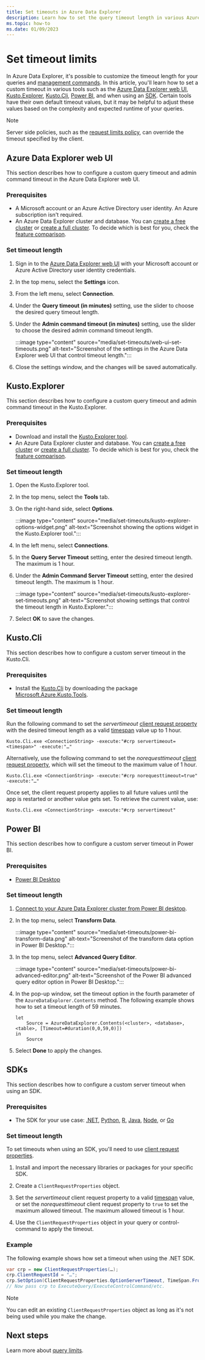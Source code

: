 ```yaml
---
title: Set timeouts in Azure Data Explorer
description: Learn how to set the query timeout length in various Azure Data Explorer tools, such as Kusto.Explorer and the Azure Data Explorer web UI.
ms.topic: how-to
ms.date: 01/09/2023
---
```


# Set timeout limits

In Azure Data Explorer, it's possible to customize the timeout length for your queries and [management commands](kusto/management/index.md). In this article, you'll learn how to set a custom timeout in various tools such as the [Azure Data Explorer web UI](./web-query-data.md), [Kusto.Explorer](kusto/tools/kusto-explorer.md), [Kusto.Cli](./kusto/tools/kusto-cli.md), [Power BI](power-bi-data-connector.md), and when using an [SDK](#sdks). Certain tools have their own default timeout values, but it may be helpful to adjust these values based on the complexity and expected runtime of your queries.

> [!NOTE]
> Server side policies, such as the [request limits policy](kusto/management/request-limits-policy.md), can override the timeout specified by the client.

## Azure Data Explorer web UI

This section describes how to configure a custom query timeout and admin command timeout in the Azure Data Explorer web UI.

### Prerequisites

* A Microsoft account or an Azure Active Directory user identity. An Azure subscription isn't required.
* An Azure Data Explorer cluster and database. You can [create a free cluster](start-for-free-web-ui.md) or [create a full cluster](create-cluster-database-portal.md). To decide which is best for you, check the [feature comparison](start-for-free.md#feature-comparison).

### Set timeout length

1. Sign in to the [Azure Data Explorer web UI](https://dataexplorer.azure.com/home) with your Microsoft account or Azure Active Directory user identity credentials.

1. In the top menu, select the **Settings** icon.

1. From the left menu, select **Connection**.

1. Under the **Query timeout (in minutes)** setting, use the slider to choose the desired query timeout length.

1. Under the **Admin command timeout (in minutes)** setting, use the slider to choose the desired admin command timeout length.

    :::image type="content" source="media/set-timeouts/web-ui-set-timeouts.png" alt-text="Screenshot of the settings in the Azure Data Explorer web UI that control timeout length.":::

1. Close the settings window, and the changes will be saved automatically.

## Kusto.Explorer

This section describes how to configure a custom query timeout and admin command timeout in the Kusto.Explorer.

### Prerequisites

* Download and install the [Kusto.Explorer tool](tools/../kusto/tools/kusto-explorer.md#installing-kustoexplorer).
* An Azure Data Explorer cluster and database. You can [create a free cluster](start-for-free-web-ui.md) or [create a full cluster](create-cluster-database-portal.md). To decide which is best for you, check the [feature comparison](start-for-free.md#feature-comparison).

### Set timeout length

1. Open the Kusto.Explorer tool.

1. In the top menu, select the **Tools** tab.

1. On the right-hand side, select **Options**.

    :::image type="content" source="media/set-timeouts/kusto-explorer-options-widget.png" alt-text="Screenshot showing the options widget in the Kusto.Explorer tool.":::

1. In the left menu, select **Connections**.

1. In the **Query Server Timeout** setting, enter the desired timeout length. The maximum is 1 hour.

1. Under the **Admin Command Server Timeout** setting, enter the desired timeout length. The maximum is 1 hour.

    :::image type="content" source="media/set-timeouts/kusto-explorer-set-timeouts.png" alt-text="Screenshot showing settings that control the timeout length in Kusto.Explorer.":::

1. Select **OK** to save the changes.

## Kusto.Cli

This section describes how to configure a custom server timeout in the Kusto.Cli.

### Prerequisites

* Install the [Kusto.Cli](kusto/tools/kusto-cli.md) by downloading the package [Microsoft.Azure.Kusto.Tools](https://www.nuget.org/packages/Microsoft.Azure.Kusto.Tools/).

### Set timeout length

Run the following command to set the *servertimeout* [client request property](kusto/api/netfx/request-properties.md#clientrequestproperties-options) with the desired timeout length as a valid [timespan](kusto/query/scalar-data-types/timespan.md) value up to 1 hour.

```dotnet
Kusto.Cli.exe <ConnectionString> -execute:"#crp servertimeout=<timespan>" -execute:"…"
```

Alternatively, use the following command to set the *norequesttimeout* [client request property](kusto/api/netfx/request-properties.md#clientrequestproperties-options), which will set the timeout to the maximum value of 1 hour.

```dotnet
Kusto.Cli.exe <ConnectionString> -execute:"#crp norequesttimeout=true" -execute:"…"
```

Once set, the client request property applies to all future values until the app is restarted or another value gets set. To retrieve the current value, use:

```dotnet
Kusto.Cli.exe <ConnectionString> -execute:"#crp servertimeout"
```

## Power BI

This section describes how to configure a custom server timeout in Power BI.

### Prerequisites

* [Power BI Desktop](https://powerbi.microsoft.com/get-started/)

### Set timeout length

1. [Connect to your Azure Data Explorer cluster from Power BI desktop](power-bi-data-connector.md).

1. In the top menu, select **Transform Data**.

   :::image type="content" source="media/set-timeouts/power-bi-transform-data.png" alt-text="Screenshot of the transform data option in Power BI Desktop.":::

1. In the top menu, select **Advanced Query Editor**.

   :::image type="content" source="media/set-timeouts/power-bi-advanced-editor.png" alt-text="Screenshot of the Power BI advanced query editor option in Power BI Desktop.":::

1. In the pop-up window, set the timeout option in the fourth parameter of the `AzureDataExplorer.Contents` method. The following example shows how to set a timeout length of 59 minutes.

    ```Power Query M
    let 
        Source = AzureDataExplorer.Contents(<cluster>, <database>, <table>, [Timeout=#duration(0,0,59,0)])
    in
        Source
    ```

1. Select **Done** to apply the changes.

## SDKs

This section describes how to configure a custom server timeout when using an SDK.

### Prerequisites

* The SDK for your use case: [.NET](kusto/api/netfx/about-the-sdk.md), [Python](kusto/api/python/kusto-python-client-library.md), [R](kusto/api/r/kusto-r-client-library.md), [Java](kusto/api/java/kusto-java-client-library.md), [Node](kusto/api/node/kusto-node-client-library.md), or [Go](kusto/api/golang/kusto-golang-client-library.md)

### Set timeout length

To set timeouts when using an SDK, you'll need to use [client request properties](kusto/api/netfx/request-properties.md).

1. Install and import the necessary libraries or packages for your specific SDK.

1. Create a `ClientRequestProperties` object.

1. Set the *servertimeout* client request property to a valid [timespan](kusto/query/scalar-data-types/timespan.md) value, or set the *norequesttimeout* client request property to `true` to set the maximum allowed timeout. The maximum allowed timeout is 1 hour.

1. Use the `ClientRequestProperties` object in your query or control-command to apply the timeout.

### Example

The following example shows how set a timeout when using the .NET SDK.

```csharp
var crp = new ClientRequestProperties(…);
crp.ClientRequestId = "…";
crp.SetOption(ClientRequestProperties.OptionServerTimeout, TimeSpan.FromMinutes(35));
// Now pass crp to ExecuteQuery/ExecuteControlCommand/etc.
```

> [!NOTE]
> You can edit an existing `ClientRequestProperties` object as long as it's not being used while you make the change.

## Next steps

Learn more about [query limits](kusto/concepts/querylimits.md).